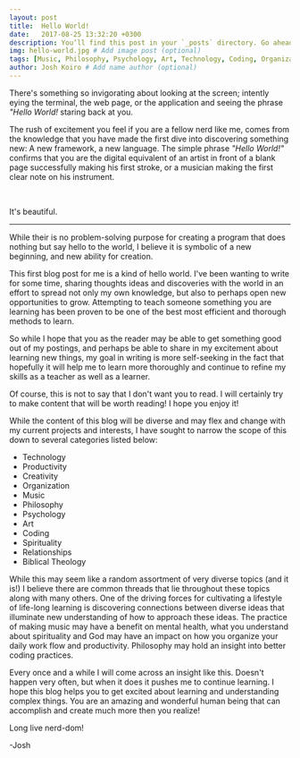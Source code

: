 ```yaml
---
layout: post
title:  Hello World!
date:   2017-08-25 13:32:20 +0300
description: You’ll find this post in your `_posts` directory. Go ahead and edit it and re-build the site to see your changes. # Add post description (optional)
img: hello-world.jpg # Add image post (optional)
tags: [Music, Philosophy, Psychology, Art, Technology, Coding, Organization, Productivity ]
author: Josh Koiro # Add name author (optional)
---
```




There's something so invigorating about looking at the screen; intently eying the terminal, the web page, or the application and seeing the phrase *"Hello World!* staring back at you.

The rush of excitement you feel if you are a fellow nerd like me, comes from the knowledge that you have made the first dive into discovering something new: A new framework, a new language. The simple phrase *"Hello World!"* confirms that you are the digital equivalent of an artist in front of a blank page successfully making his first stroke, or a musician making the first clear note on his instrument.

<p>&nbsp;</p>

It's beautiful.

------

While their is no problem-solving purpose for creating a program that does nothing but say hello to the world, I believe it is symbolic of a new beginning, and new ability for creation.

This first blog post for me is a kind of hello world. I've been wanting to write for some time, sharing thoughts ideas and discoveries with the world in an effort to spread not only my own knowledge, but also to perhaps open new opportunities to grow. Attempting to teach someone something you are learning has been proven to be one of the best most efficient and thorough methods to learn.

So while I hope that you as the reader may be able to get something good out of my postings, and perhaps be able to share in my excitement about learning new things, my goal in writing is more self-seeking in the fact that hopefully it will help me to learn more thoroughly and continue to refine my skills as a teacher as well as a learner.

Of course, this is not to say that I don't want you to read. I will certainly try to make content that will be worth reading! I hope you enjoy it!



While the content of this blog will be diverse and may flex and change with my current projects and interests, I have sought to narrow the scope of this down to several categories listed below:

- Technology
- Productivity
- Creativity
- Organization
- Music
- Philosophy
- Psychology
- Art
- Coding
- Spirituality
- Relationships
- Biblical Theology



While this may seem like a random assortment of very diverse topics (and it is!) I believe there are common threads that lie throughout these topics along with many others. One of the driving forces for cultivating a lifestyle of life-long learning is discovering connections between diverse ideas that illuminate new understanding of how to approach these ideas. The practice of making music may have a benefit on mental health, what you understand about spirituality and God may have an impact on how you organize your daily work flow and productivity. Philosophy may hold an insight into better coding practices.

Every once and a while I will come across an insight like this. Doesn't happen very often, but when it does it pushes me to continue learning. I hope this blog helps you to get excited about learning and understanding complex things. You are an amazing and wonderful human being that can accomplish and create much more then you realize!

Long live nerd-dom!

-Josh